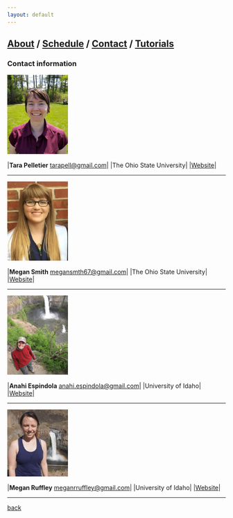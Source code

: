```yaml
---
layout: default
---
```

## [About](index.md) / [Schedule](./Schedule.html) / [Contact](./Contact.html) / [Tutorials](./Tutorials.html)

### Contact information


<img src="./assets/img/Tara.png" style="width:10em; height:13em;" />

|**Tara Pelletier** tarapell@gmail.com| |The Ohio State University|  |[Website](https://sites.google.com/site/taraapelletier/)|
* * *


<img src="./assets/img/Megan1.png" style="width:10em; height:13em;" />

|**Megan Smith** megansmth67@gmail.com| |The Ohio State University|
|[Website](http://www.meganlsmith.org)|
* * *


<img src="./assets/img/Anahi.png" style="width:10em; height:13em;" />

|**Anahi Espindola** anahi.espindola@gmail.com|
|University of Idaho| |[Website](http://anahiespindola.github.io/about-me.html)|
* * *


<img src="./assets/img/Megan0.png" style="width:10em; height:11em;" />

|**Megan Ruffley** meganrruffley@gmail.com|
|University of Idaho| |[Website](https://meganruffley.weebly.com)|
* * *

[back](./)
